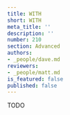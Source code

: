 ```yaml
---
title: WITH
short: WITH
meta_title: ''
description: ''
number: 210
section: Advanced
authors:
- _people/dave.md
reviewers:
- _people/matt.md
is_featured: false
published: false
---
```

TODO
